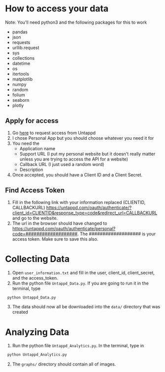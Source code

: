 # How to access your data


Note: You'll need python3 and the following packages for this to work

* pandas
* json
* requests
* urllib.request
* sys
* collections
* datetime
* os
* itertools
* matplotlib
* numpy
* random
* folium
* seaborn
* plotly


## Apply for access
1. Go [here](https://untappd.com/api/dashboard) to request access from Untappd
2. I chose Personal App but you should choose whatever you need it for
3. You need the
    * Application name
    * Support URL (I put my personal website but it doesn't really matter unless you are trying to access the API for a website)
    * Callback URL (I just used a random word)
    * Description
4. Once accepted, you should have a Client ID and a Client Secret.

## Find Access Token 
1. Fill in the following link with your information replaced (CLIENTID, CALLBACKURL) https://untappd.com/oauth/authenticate/?client_id=CLIENTID&response_type=code&redirect_url=CALLBACKURL and go to the website.
2. The url in the browser should have changed to https://untappd.com/oauth/authenticate/personal?code=###################. The ################### is your access token. Make sure to save this also. 

# Collecting Data

1. Open `user_information.txt` and fill in the user, client_id, client_secret, and the access_token.
2. Run the python file `Untappd_Data.py`. If you are going to run it in the terminal, type 
```python
 python Untappd_Data.py 
 ```
 3. The data should now all be downloaded into the `data/` directory that was created


# Analyzing Data
1. Run the python file `Untappd_Analytics.py`. In the terminal, type in 
```python
 python Untappd_Analytics.py 
 ```
2. The `graphs/` directory should contain all of images. 

